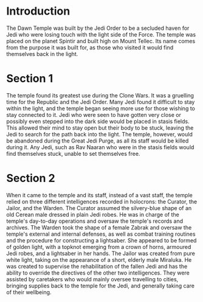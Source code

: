 # Introduction
The Dawn Temple was built by the Jedi Order to be a secluded haven for Jedi who were losing touch with the light side of the Force.
The temple was placed on the planet Spintir and built high on Mount Tellec.
Its name comes from the purpose it was built for, as those who visited it would find themselves back in the light.

# Section 1
The temple found its greatest use during the Clone Wars.
It was a gruelling time for the Republic and the Jedi Order.
Many Jedi found it difficult to stay within the light, and the temple began seeing more use for those wishing to stay connected to it.
Jedi who were seen to have gotten very close or possibly even stepped into the dark side would be placed in stasis fields.
This allowed their mind to stay open but their body to be stuck, leaving the Jedi to search for the path back into the light.
The temple, however, would be abandoned during the Great Jedi Purge, as all its staff would be killed during it.
Any Jedi, such as Rav Naaran who were in the stasis fields would find themselves stuck, unable to set themselves free.



# Section 2
When it came to the temple and its staff, instead of a vast staff, the temple relied on three different intelligences recorded in holocrons: the Curator, the Jailor, and the Warden.
The Curator assumed the silvery-blue shape of an old Cerean male dressed in plain Jedi robes.
He was in charge of the temple's day-to-day operations and oversaw the temple's records and archives.
The Warden took the shape of a female Zabrak and oversaw the temple's external and internal defenses, as well as combat training routines and the procedure for constructing a lightsaber.
She appeared to be formed of golden light, with a topknot emerging from a crown of horns, armoured Jedi robes, and a lightsaber in her hands.
The Jailor was created from pure white light, taking on the appearance of a short, elderly male Miraluka.
He was created to supervise the rehabilitation of the fallen Jedi and has the ability to override the directives of the other two intelligences.
They were assisted by caretakers who would mainly oversee travelling to cities, bringing supplies back to the temple for the Jedi, and generally taking care of their wellbeing.